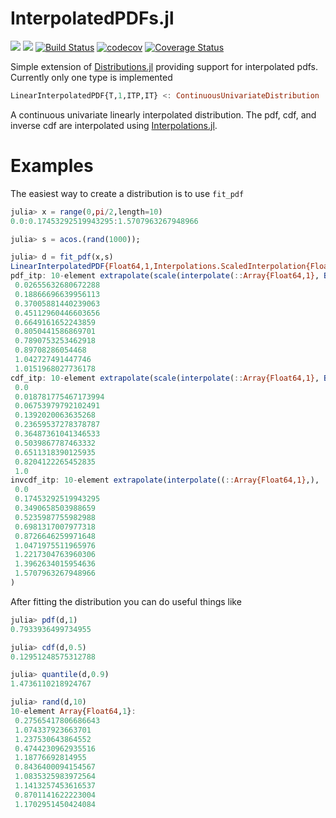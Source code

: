 # InterpolatedPDFs.jl
[![](https://img.shields.io/badge/docs-stable-blue.svg)](https://m-wells.github.io/InterpolatedPDFs.jl/stable)
[![](https://img.shields.io/badge/docs-dev-blue.svg)](https://m-wells.github.io/InterpolatedPDFs.jl/dev)
[![Build Status](https://travis-ci.com/m-wells/InterpolatedPDFs.jl.svg?branch=master)](https://travis-ci.com/m-wells/InterpolatedPDFs.jl)
[![codecov](https://codecov.io/gh/m-wells/InterpolatedPDFs.jl/branch/master/graph/badge.svg)](https://codecov.io/gh/m-wells/InterpolatedPDFs.jl)
[![Coverage Status](https://coveralls.io/repos/github/m-wells/InterpolatedPDFs.jl/badge.svg?branch=master)](https://coveralls.io/github/m-wells/InterpolatedPDFs.jl?branch=master&kill_cache=1)

Simple extension of [Distributions.jl](https://github.com/JuliaStats/Distributions.jl) providing support for interpolated pdfs.
Currently only one type is implemented

```julia
LinearInterpolatedPDF{T,1,ITP,IT} <: ContinuousUnivariateDistribution
```

A continuous univariate linearly interpolated distribution.
The pdf, cdf, and inverse cdf are interpolated using [Interpolations.jl](https://github.com/JuliaMath/Interpolations.jl).

# Examples
The easiest way to create a distribution is to use `fit_pdf`
```julia
julia> x = range(0,pi/2,length=10)
0.0:0.17453292519943295:1.5707963267948966

julia> s = acos.(rand(1000));

julia> d = fit_pdf(x,s)
LinearInterpolatedPDF{Float64,1,Interpolations.ScaledInterpolation{Float64,1,Interpolations.BSplineInterpolation{Float64,1,Array{Float64,1},Interpolations.BSpline{Interpolations.Linear},Tuple{Base.OneTo{Int64}}},Interpolations.BSpline{Interpolations.Linear},Tuple{StepRangeLen{Float64,Base.TwicePrecision{Float64},Base.TwicePrecision{Float64}}}},Interpolations.BSpline{Interpolations.Linear}}(
pdf_itp: 10-element extrapolate(scale(interpolate(::Array{Float64,1}, BSpline(Interpolations.Linear())), (0.0:0.17453292519943295:1.5707963267948966,)), Throw()) with element type Float64:
 0.02655632680672288
 0.18866696639956113
 0.37005881440239063
 0.45112960446603656
 0.6649161652243859
 0.8050441586869701
 0.7890753253462918
 0.89708286054468
 1.042727491447746
 1.0151968027736178
cdf_itp: 10-element extrapolate(scale(interpolate(::Array{Float64,1}, BSpline(Interpolations.Linear())), (0.0:0.17453292519943295:1.5707963267948966,)), Throw()) with element type Float64:
 0.0
 0.018781775467173994
 0.06753979792102491
 0.1392020063635268
 0.23659537278378787
 0.36487361041346533
 0.5039867787463332
 0.6511318390125935
 0.8204122265452835
 1.0
invcdf_itp: 10-element extrapolate(interpolate((::Array{Float64,1},), ::Array{Float64,1}, Gridded(Interpolations.Linear())), Throw()) with element type Float64:
 0.0
 0.17453292519943295
 0.3490658503988659
 0.5235987755982988
 0.6981317007977318
 0.8726646259971648
 1.0471975511965976
 1.2217304763960306
 1.3962634015954636
 1.5707963267948966
)
```

After fitting the distribution you can do useful things like
```julia
julia> pdf(d,1)
0.7933936499734955

julia> cdf(d,0.5)
0.12951248575312788

julia> quantile(d,0.9)
1.4736110218924767

julia> rand(d,10)
10-element Array{Float64,1}:
 0.27565417806686643
 1.074337923663701
 1.237530643864552
 0.4744230962935516
 1.18776692814955
 0.8436400094154567
 1.0835325983972564
 1.1413257453616537
 0.8701141622223004
 1.1702951450424084
```
